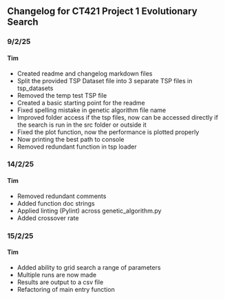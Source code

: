 ## Changelog for CT421 Project 1 Evolutionary Search
### 9/2/25
#### Tim
- Created readme and changelog markdown files
- Split the provided TSP Dataset file into 3 separate TSP files in tsp_datasets
- Removed the temp test TSP file
- Created a basic starting point for the readme
- Fixed spelling mistake in genetic algorithm file name
- Improved folder access if the tsp files, now can be accessed directly if the search is run in the src folder or outside it
- Fixed the plot function, now the performance is plotted properly
- Now printing the best path to console
- Removed redundant function in tsp loader

### 14/2/25
#### Tim
- Removed redundant comments
- Added function doc strings
- Applied linting (Pylint) across genetic_algorithm.py
- Added crossover rate

### 15/2/25
#### Tim
- Added ability to grid search a range of parameters
- Multiple runs are now made
- Results are output to a csv file
- Refactoring of main entry function